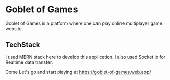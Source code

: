 # Goblet of Games

Goblet of Games is a platform where one can play online multiplayer game website.

## TechStack

I used MERN stack here to develop this application. I also used Socket.io for Realtime data transfer.

Come Let's go and start playing at https://goblet-of-games.web.app/
